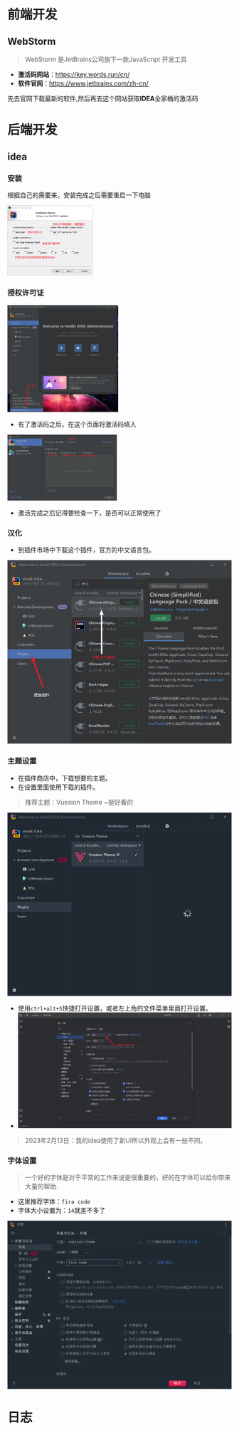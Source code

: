 # 前端开发

## WebStorm

>WebStorm 是JetBrains公司旗下一款JavaScript 开发工具

- **激活码网站**：https://key.words.run/cn/
- **软件官网**：https://www.jetbrains.com/zh-cn/

先去官网下载最新的软件,然后再去这个网站获取**IDEA**全家桶的激活码

# 后端开发

## idea

### 安装

根据自己的需要来，安装完成之后需要重启一下电脑

<img src="%E5%BC%80%E5%8F%91%E5%B7%A5%E5%85%B7_illustration/image-20230212193126382.png" alt="image-20230212193126382" style="zoom: 33%;" />

### 授权许可证

<img src="%E5%BC%80%E5%8F%91%E5%B7%A5%E5%85%B7_illustration/image-20230212194142873.png" alt="image-20230212194142873" style="zoom: 25%;" />

- 有了激活码之后，在这个页面将激活码填入

<img src="%E5%BC%80%E5%8F%91%E5%B7%A5%E5%85%B7_illustration/image-20230212194439157.png" alt="image-20230212194439157" style="zoom:25%;" />

- 激活完成之后记得要检查一下，是否可以正常使用了



### 汉化

- 到插件市场中下载这个插件，官方的中文语言包。

![image-20230212194956851](%E5%BC%80%E5%8F%91%E5%B7%A5%E5%85%B7_illustration/image-20230212194956851.png)

### 主题设置

- 在插件商店中，下载想要的主题。
- 在设置里面使用下载的插件。

>推荐主题：Vuesion Theme ~挺好看的

![image-20230212195407808](%E5%BC%80%E5%8F%91%E5%B7%A5%E5%85%B7_illustration/image-20230212195407808.png)

- 使用`ctrl+alt+S`快捷打开设置，或者左上角的文件菜单里面打开设置。
- ![image-20230213225717487](%E5%BC%80%E5%8F%91%E5%B7%A5%E5%85%B7_illustration/image-20230213225717487.png)

>2023年2月13日：我的idea使用了新UI所以外观上会有一些不同。

### 字体设置

>一个好的字体是对于平常的工作来说是很重要的，好的在字体可以给你带来大量的帮助.

- 这里推荐字体：`fira code `
- 字体大小设置为：`14`就差不多了

![image-20230213231257528](%E5%BC%80%E5%8F%91%E5%B7%A5%E5%85%B7_illustration/image-20230213231257528.png)

# 日志